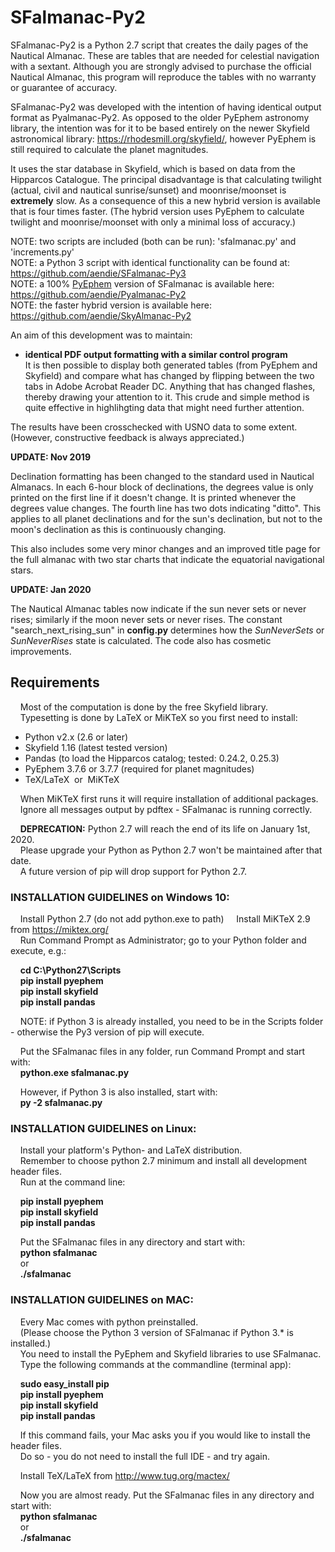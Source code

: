 # SFalmanac-Py2

SFalmanac-Py2 is a Python 2.7 script that creates the daily pages of the Nautical Almanac. These are tables that are needed for celestial navigation with a sextant. Although you are strongly advised to purchase the official Nautical Almanac, this program will reproduce the tables with no warranty or guarantee of accuracy.

SFalmanac-Py2 was developed with the intention of having identical output format as Pyalmanac-Py2. As opposed to the older PyEphem astronomy library, the intention was for it to be based entirely on the newer Skyfield astronomical library: https://rhodesmill.org/skyfield/, however PyEphem is still required to calculate the planet magnitudes.

It uses the star database in Skyfield, which is based on data from the Hipparcos Catalogue. The principal disadvantage is that calculating twilight (actual, civil and nautical sunrise/sunset) and moonrise/moonset is **extremely** slow. As a consequence of this a new hybrid version is available that is four times faster. (The hybrid version uses PyEphem to calculate twilight and moonrise/moonset with only a minimal loss of accuracy.)

NOTE: two scripts are included (both can be run): 'sfalmanac.py' and 'increments.py'  
NOTE: a Python 3 script with identical functionality can be found at:  https://github.com/aendie/SFalmanac-Py3  
NOTE: a 100% [PyEphem](https://rhodesmill.org/pyephem/) version of SFalmanac is available here: https://github.com/aendie/Pyalmanac-Py2  
NOTE: the faster hybrid version is available here: 
https://github.com/aendie/SkyAlmanac-Py2

An aim of this development was to maintain:

* **identical PDF output formatting with a similar control program**  
	 It is then possible to display both generated tables (from PyEphem and Skyfield)
	 and compare what has changed by flipping between the two tabs in Adobe Acrobat Reader DC.
	 Anything that has changed flashes, thereby drawing your attention to it.
	 This crude and simple method is quite effective in highlihgting data that
	 might need further attention.

The results have been crosschecked with USNO data to some extent.  
(However, constructive feedback is always appreciated.)

**UPDATE: Nov 2019**

Declination formatting has been changed to the standard used in Nautical Almanacs. In each 6-hour block of declinations, the degrees value is only printed on the first line if it doesn't change. It is printed whenever the degrees value changes. The fourth line has two dots indicating "ditto". This applies to all planet declinations and for the sun's declination, but not to the moon's declination as this is continuously changing.

This also includes some very minor changes and an improved title page for the full almanac with two star charts that indicate the equatorial navigational stars.

**UPDATE: Jan 2020**

The Nautical Almanac tables now indicate if the sun never sets or never rises; similarly if the moon never sets or never rises. The constant "search_next_rising_sun" in **config.py** determines how the *SunNeverSets* or *SunNeverRises* state is calculated. The code also has cosmetic improvements.

## Requirements

&nbsp;&nbsp;&nbsp;&nbsp;Most of the computation is done by the free Skyfield library.  
&nbsp;&nbsp;&nbsp;&nbsp;Typesetting is done by LaTeX or MiKTeX so you first need to install:

* Python v2.x (2.6 or later)
* Skyfield 1.16 (latest tested version)
* Pandas (to load the Hipparcos catalog; tested: 0.24.2, 0.25.3)
* PyEphem 3.7.6 or 3.7.7 (required for planet magnitudes)
* TeX/LaTeX&nbsp;&nbsp;or&nbsp;&nbsp;MiKTeX

&nbsp;&nbsp;&nbsp;&nbsp;When MiKTeX first runs it will require installation of additional packages.  
&nbsp;&nbsp;&nbsp;&nbsp;Ignore all messages output by pdftex - SFalmanac is running correctly.  

&nbsp;&nbsp;&nbsp;&nbsp;**DEPRECATION:** Python 2.7 will reach the end of its life on January 1st, 2020.  
&nbsp;&nbsp;&nbsp;&nbsp;Please upgrade your Python as Python 2.7 won't be maintained after that date.  
&nbsp;&nbsp;&nbsp;&nbsp;A future version of pip will drop support for Python 2.7.

### INSTALLATION GUIDELINES on Windows 10:

&nbsp;&nbsp;&nbsp;&nbsp;Install Python 2.7 (do not add python.exe to path) 
&nbsp;&nbsp;&nbsp;&nbsp;Install MiKTeX 2.9 from https://miktex.org/  
&nbsp;&nbsp;&nbsp;&nbsp;Run Command Prompt as Administrator; go to your Python folder and execute, e.g.:

&nbsp;&nbsp;&nbsp;&nbsp;**cd C:\\Python27\\Scripts**  
&nbsp;&nbsp;&nbsp;&nbsp;**pip install pyephem**  
&nbsp;&nbsp;&nbsp;&nbsp;**pip install skyfield**  
&nbsp;&nbsp;&nbsp;&nbsp;**pip install pandas**  

&nbsp;&nbsp;&nbsp;&nbsp;NOTE: if Python 3 is already installed, you need to be in the Scripts folder - otherwise the Py3 version of pip will execute.

&nbsp;&nbsp;&nbsp;&nbsp;Put the SFalmanac files in any folder, run Command Prompt and start with:  
&nbsp;&nbsp;&nbsp;&nbsp;**python.exe sfalmanac.py**  

&nbsp;&nbsp;&nbsp;&nbsp;However, if Python 3 is also installed, start with:  
&nbsp;&nbsp;&nbsp;&nbsp;**py -2 sfalmanac.py**  


### INSTALLATION GUIDELINES on Linux:

&nbsp;&nbsp;&nbsp;&nbsp;Install your platform's Python- and LaTeX distribution.  
&nbsp;&nbsp;&nbsp;&nbsp;Remember to choose python 2.7 minimum and install all development header files.  
&nbsp;&nbsp;&nbsp;&nbsp;Run at the command line:

&nbsp;&nbsp;&nbsp;&nbsp;**pip install pyephem**  
&nbsp;&nbsp;&nbsp;&nbsp;**pip install skyfield**  
&nbsp;&nbsp;&nbsp;&nbsp;**pip install pandas**  

&nbsp;&nbsp;&nbsp;&nbsp;Put the SFalmanac files in any directory and start with:  
&nbsp;&nbsp;&nbsp;&nbsp;**python sfalmanac**  
&nbsp;&nbsp;&nbsp;&nbsp;or  
&nbsp;&nbsp;&nbsp;&nbsp;**./sfalmanac**


### INSTALLATION GUIDELINES on MAC:

&nbsp;&nbsp;&nbsp;&nbsp;Every Mac comes with python preinstalled.  
&nbsp;&nbsp;&nbsp;&nbsp;(Please choose the Python 3 version of SFalmanac if Python 3.* is installed.)  
&nbsp;&nbsp;&nbsp;&nbsp;You need to install the PyEphem and Skyfield libraries to use SFalmanac.  
&nbsp;&nbsp;&nbsp;&nbsp;Type the following commands at the commandline (terminal app):

&nbsp;&nbsp;&nbsp;&nbsp;**sudo easy_install pip**  
&nbsp;&nbsp;&nbsp;&nbsp;**pip install pyephem**  
&nbsp;&nbsp;&nbsp;&nbsp;**pip install skyfield**  
&nbsp;&nbsp;&nbsp;&nbsp;**pip install pandas**  

&nbsp;&nbsp;&nbsp;&nbsp;If this command fails, your Mac asks you if you would like to install the header files.  
&nbsp;&nbsp;&nbsp;&nbsp;Do so - you do not need to install the full IDE - and try again.

&nbsp;&nbsp;&nbsp;&nbsp;Install TeX/LaTeX from http://www.tug.org/mactex/

&nbsp;&nbsp;&nbsp;&nbsp;Now you are almost ready. Put the SFalmanac files in any directory and start with:  
&nbsp;&nbsp;&nbsp;&nbsp;**python sfalmanac**  
&nbsp;&nbsp;&nbsp;&nbsp;or  
&nbsp;&nbsp;&nbsp;&nbsp;**./sfalmanac**
